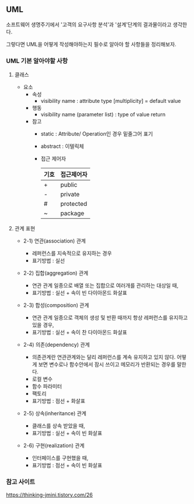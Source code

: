 ## UML

소프트웨어 생명주기에서 '고객의 요구사항 분석'과 '설계'단계의 결과물이라고 생각한다.

그렇다면 UML을 어떻게 작성해야하는지 필수로 알아야 할 사항들을 정리해보자.

### UML 기본 알아야할 사항

1) 클래스
    - 요소
        - 속성
            - visibility name : attribute type [multiplicity] = default value
        - 행동
            - visibility name (parameter list) : type of value return
        - 참고
            - static : Attribute/ Operation인 경우 밑줄그어 표기
            - abstract : 이텔릭체
            - 접근 제어자

                <table>
                    <thead>
                        <tr>
                            <th>기호</th>
                            <th>접근제어자</th>
                        </tr>
                    </thead>
                    <tbody>
                        <tr>
                            <td>+</td>
                            <td>public</td>
                        </tr>
                        <tr>
                            <td>-</td>
                            <td>private</td>
                        </tr>
                        <tr>
                            <td>#</td>
                            <td>protected</td>
                        </tr>
                        <tr>
                            <td>~</td>
                            <td>package</td>
                        </tr>
                    </tbody>
                </table>

2) 관계 표현

    - 2-1) 연관(association) 관계
        - 레퍼런스를 지속적으로 유지하는 경우
        - 표기방법 : 실선
    - 2-2) 집합(aggregation) 관계
        - 연관 관계 일종으로 배열 또는 집합으로 여러개를 관리하는 대상일 때,
        - 표기방법 : 실선 + 속이 빈 다이아몬드 화살표
    - 2-3) 합성(composition) 관계
        - 연관 관계 일종으로 객체의 생성 및 반환 때까지 항상 레퍼런스를 유지하고 있을 경우,
        - 표기방법 : 실선 + 속이 찬 다이아몬드 화살표
    - 2-4) 의존(dependency) 관계
        - 의존관계란 연관관계와는 달리 레퍼런스를 계속 유지하고 있지 않다. 어떻게 보면 변수로나 함수안에서 잠시 쓰이고 메모리가 반환되는 경우를 말한다.
        - 로컬 변수
        - 함수 파라미터
        - 팩토리
        - 표기방법 : 점선 + 화살표
    - 2-5) 상속(inheritance) 관계
        - 클래스를 상속 받았을 때,
        - 표기방법 : 실선 + 속이 빈 화살표

    - 2-6) 구현(realization) 관계
        - 인터페이스를 구현했을 때,
        - 표기방법 : 점선 + 속이 빈 화살표


### 참고 사이트

https://thinking-jmini.tistory.com/26